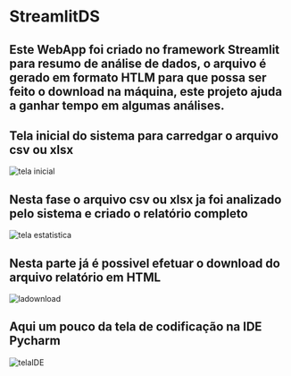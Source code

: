 # StreamlitDS
 ## Este WebApp foi criado no framework Streamlit para resumo de análise de dados, o arquivo é gerado em formato HTLM para que possa ser feito o download na máquina, este projeto ajuda a ganhar tempo em algumas análises.
 ## Tela inicial do sistema para carredgar o arquivo csv ou xlsx
 
 ![tela inicial](https://github.com/alanbs27/StreamlitDS/assets/73205402/b76d2bed-040a-4e22-9771-346678d6b923)
## Nesta fase o arquivo csv ou xlsx ja foi analizado pelo sistema e criado o relatório completo
![tela estatistica](https://github.com/alanbs27/StreamlitDS/assets/73205402/f50b6128-40bd-4022-9bc4-37b4f431d7be)
## Nesta parte já é possivel efetuar o download do arquivo relatório em HTML
![ladownload](https://github.com/alanbs27/StreamlitDS/assets/73205402/f98962fd-dfa9-48be-88ba-9f935d0fc82b)
## Aqui um pouco da tela de codificação na IDE Pycharm
![telaIDE](https://github.com/alanbs27/StreamlitDS/assets/73205402/86233a02-4c73-4cf3-a278-8391b09fb5f6)
